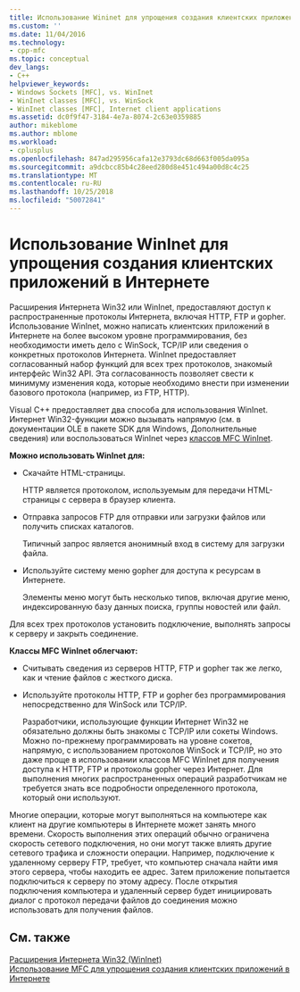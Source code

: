 ```yaml
---
title: Использование Wininet для упрощения создания клиентских приложений в Интернете | Документация Майкрософт
ms.custom: ''
ms.date: 11/04/2016
ms.technology:
- cpp-mfc
ms.topic: conceptual
dev_langs:
- C++
helpviewer_keywords:
- Windows Sockets [MFC], vs. WinInet
- WinInet classes [MFC], vs. WinSock
- WinInet classes [MFC], Internet client applications
ms.assetid: dc0f9f47-3184-4e7a-8074-2c63e0359885
author: mikeblome
ms.author: mblome
ms.workload:
- cplusplus
ms.openlocfilehash: 847ad295956cafa12e3793dc68d663f005da095a
ms.sourcegitcommit: a9dcbcc85b4c28eed280d8e451c494a00d8c4c25
ms.translationtype: MT
ms.contentlocale: ru-RU
ms.lasthandoff: 10/25/2018
ms.locfileid: "50072841"
---
```

# <a name="how-wininet-makes-it-easier-to-create-internet-client-applications"></a>Использование WinInet для упрощения создания клиентских приложений в Интернете

Расширения Интернета Win32 или WinInet, предоставляют доступ к распространенные протоколы Интернета, включая HTTP, FTP и gopher. Использование WinInet, можно написать клиентских приложений в Интернете на более высоком уровне программирования, без необходимости иметь дело с WinSock, TCP/IP или сведения о конкретных протоколов Интернета. WinInet предоставляет согласованный набор функций для всех трех протоколов, знакомый интерфейс Win32 API. Эта согласованность позволяет свести к минимуму изменения кода, которые необходимо внести при изменении базового протокола (например, из FTP, HTTP).

Visual C++ предоставляет два способа для использования WinInet. Интернет Win32-функции можно вызывать напрямую (см. в документации OLE в пакете SDK для Windows, Дополнительные сведения) или воспользоваться WinInet через [классов MFC WinInet](../mfc/mfc-classes-for-creating-internet-client-applications.md).

**Можно использовать WinInet для:**

- Скачайте HTML-страницы.

   HTTP является протоколом, используемым для передачи HTML-страницы с сервера в браузер клиента.

- Отправка запросов FTP для отправки или загрузки файлов или получить списках каталогов.

   Типичный запрос является анонимный вход в систему для загрузки файла.

- Используйте систему меню gopher для доступа к ресурсам в Интернете.

   Элементы меню могут быть несколько типов, включая другие меню, индексированную базу данных поиска, группы новостей или файл.

Для всех трех протоколов установить подключение, выполнять запросы к серверу и закрыть соединение.

**Классы MFC WinInet облегчают:**

- Считывать сведения из серверов HTTP, FTP и gopher так же легко, как и чтение файлов с жесткого диска.

- Используйте протоколы HTTP, FTP и gopher без программирования непосредственно для WinSock или TCP/IP.

   Разработчики, использующие функции Интернет Win32 не обязательно должны быть знакомы с TCP/IP или сокеты Windows. Можно по-прежнему программировать на уровне сокетов, напрямую, с использованием протоколов WinSock и TCP/IP, но это даже проще в использовании классов MFC WinInet для получения доступа к HTTP, FTP и протоколы gopher через Интернет. Для выполнения многих распространенных операций разработчикам не требуется знать все подробности определенного протокола, который они используют.

Многие операции, которые могут выполняться на компьютере как клиент на другие компьютеры в Интернете может занять много времени. Скорость выполнения этих операций обычно ограничена скорость сетевого подключения, но они могут также влиять другие сетевого трафика и сложности операции. Например, подключение к удаленному серверу FTP, требует, что компьютер сначала найти имя этого сервера, чтобы находить ее адрес. Затем приложение попытается подключиться к серверу по этому адресу. После открытия подключения компьютера и удаленный сервер будет инициировать диалог с протокол передачи файлов до соединения можно использовать для получения файлов.

## <a name="see-also"></a>См. также

[Расширения Интернета Win32 (WinInet)](../mfc/win32-internet-extensions-wininet.md)<br/>
[Использование MFC для упрощения создания клиентских приложений в Интернете](../mfc/how-mfc-makes-it-easier-to-create-internet-client-applications.md)

